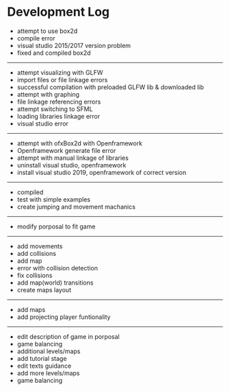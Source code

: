 # Development Log

* attempt to use box2d
* compile error
* visual studio 2015/2017 version problem 
* fixed and compiled box2d
------------
* attempt visualizing with GLFW
* import files or file linkage errors
* successful compilation with preloaded GLFW lib & downloaded lib
* attempt with graphing
* file linkage referencing errors
* attempt switching to SFML
* loading libraries linkage error
* visual studio error
------------
* attempt with ofxBox2d with Openframework
* Openframework generate file error
* attempt with manual linkage of libraries
* uninstall visual studio, openframework
* install visual studio 2019, openframework of correct version
------------
* compiled
* test with simple examples
* create jumping and movement machanics
------------
* modify porposal to fit game
------------
* add movements
* add collisions
* add map
* error with collision detection
* fix collisions
* add map(world) transitions
* create maps layout
------------
* add maps
* add projecting player funtionality
------------
* edit description of game in porposal
* game balancing
* additional levels/maps
* add tutorial stage
* edit texts guidance
* add more levels/maps
* game balancing
